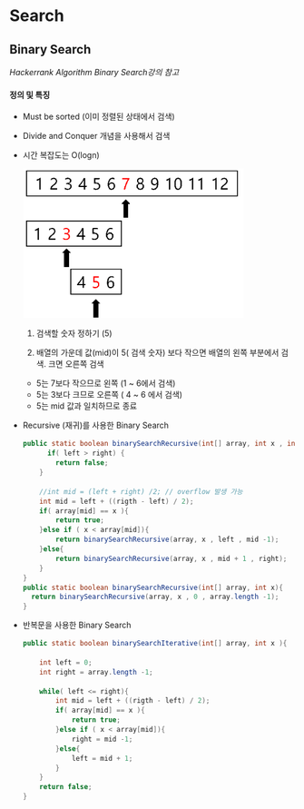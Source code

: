 # Search

## Binary Search

*Hackerrank Algorithm Binary Search강의 참고*

#### 정의 및 특징

- Must be sorted (이미 정렬된 상태에서 검색)

- Divide and Conquer 개념을 사용해서 검색 

- 시간 복잡도는 O(logn)

  <img src="./Imgs/BinarySearchImg.png" alt="BinarySearch" style="zoom:75%;" >

  1.   검색할 숫자 정하기 (5)

  2.  배열의 가운데 값(mid)이 5( 검색 숫자) 보다 작으면 배열의 왼쪽 부분에서 검색. 크면 오른쪽 검색

     - 5는 7보다 작으므로 왼쪽 (1 ~ 6에서 검색)
     - 5는 3보다 크므로 오른쪽 ( 4 ~ 6 에서 검색)
     - 5는 mid 값과 일치하므로 종료

     

- Recursive (재귀)를 사용한 Binary Search

  ~~~java
  public static boolean binarySearchRecursive(int[] array, int x , int lenft, int right){
     	if( left > right) {
          return false;
      } 
      
      //int mid = (left + right) /2; // overflow 발생 가능
      int mid = left + ((rigth - left) / 2);
      if( array[mid] == x ){
          return true;
      }else if ( x < array[mid]){
          return binarySearchRecursive(array, x , left , mid -1);
      }else{
          return binarySearchRecursive(array, x , mid + 1 , right);
      }
  }
  public static boolean binarySearchRecursive(int[] array, int x){
  	return binarySearchRecursive(array, x , 0 , array.length -1);
  }
  ~~~



- 반복문을 사용한 Binary Search

  ~~~java
  public static boolean binarySearchIterative(int[] array, int x ){
  
      int left = 0;
      int right = array.length -1;
      
      while( left <= right){
          int mid = left + ((rigth - left) / 2);
          if( array[mid] == x ){
              return true;
          }else if ( x < array[mid]){
              right = mid -1;
          }else{
              left = mid + 1;
          }
      }
      return false;
  }
  ~~~

  

